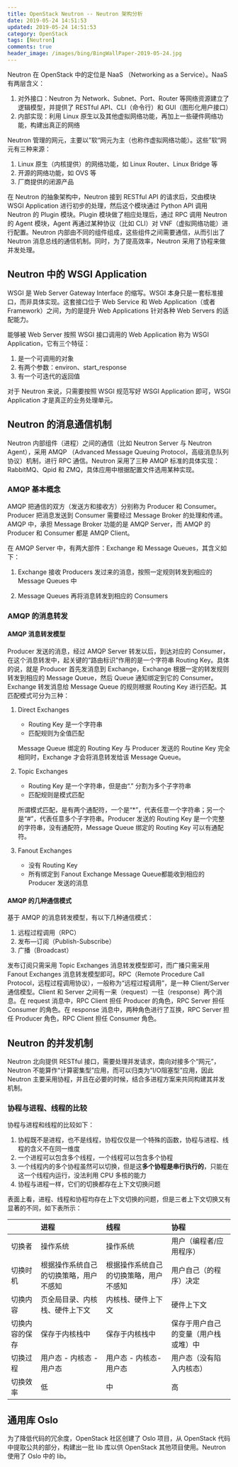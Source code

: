 ```yaml
---
title: OpenStack Neutron -- Neutron 架构分析
date: 2019-05-24 14:51:53
updated: 2019-05-24 14:51:53
category: OpenStack
tags: [Neutron]
comments: true
header_image: /images/bing/BingWallPaper-2019-05-24.jpg
---
```

Neutron 在 OpenStack 中的定位是 NaaS （Networking as a Service）。NaaS 有两层含义：

1. 对外接口：Neutron 为 Network、Subnet、Port、Router 等网络资源建立了逻辑模型，并提供了 RESTful API、CLI（命令行）和 GUI（图形化用户接口）
2. 内部实现：利用 Linux 原生以及其他虚拟网络功能，再加上一些硬件网络功能，构建出真正的网络

Neutron 管理的网元，主要以”软“网元为主（也称作虚拟网络功能）。这些”软“网元有三种来源：

1. Linux 原生（内核提供）的网络功能，如 Linux Router、Linux Bridge 等
2. 开源的网络功能，如 OVS 等
3. 厂商提供的闭源产品

在 Neutron 的抽象架构中，Neutron 接到 RESTful API 的请求后，交由模块 WSGI Application 进行初步的处理，然后这个模块通过 Python API 调用 Neutron 的 Plugin 模块。Plugin 模块做了相应处理后，通过 RPC 调用 Neutron 的 Agent 模块，Agent 再通过某种协议（比如 CLI）对 VNF（虚拟网络功能）进行配置。Neutron 内部由不同的组件组成，这些组件之间需要通信，从而引出了 Neutron 消息总线的通信机制。同时，为了提高效率，Neutron 采用了协程来做并发处理。

<!--more-->

## Neutron 中的 WSGI Application

WSGI 是 Web Server Gateway Interface 的缩写。WSGI 本身只是一套标准接口，而非具体实现。这套接口位于 Web Service 和 Web Application（或者 Framework）之间，为的是提升 Web Applications 针对各种 Web Servers 的适配能力。

能够被 Web Server 按照 WSGI 接口调用的 Web Application 称为 WSGI Application，它有三个特征：

1. 是一个可调用的对象
2. 有两个参数：environ、start_response
3. 有一个可迭代的返回值

对于 Neutron 来说，只需要按照 WSGI 规范写好 WSGI Application 即可，WSGI Application 才是真正的业务处理单元。

## Neutron 的消息通信机制

Neutron 内部组件（进程）之间的通信（比如 Neutron Server 与 Neutron Agent），采用 AMQP （Advanced Message Queuing Protocol，高级消息队列协议）机制，进行 RPC 通信。Neutron 采用了三种 AMQP 标准的具体实现：RabbitMQ、Qpid 和 ZMQ，具体应用中根据配置文件选用某种实现。

### AMQP 基本概念

AMQP 把通信的双方（发送方和接收方）分别称为 Producer 和 Consumer。Producer 把消息发送到 Consumer 需要经过 Message Broker 的处理和传递。AMQP 中，承担 Message Broker 功能的是 AMQP Server，而 AMQP 的 Producer 和 Consumer 都是 AMQP Client。

在 AMQP Server 中，有两大部件：Exchange 和 Message Queues，其含义如下：

1. Exchange 接收 Producers 发过来的消息，按照一定规则转发到相应的 Message Queues 中

1. Message Queues 再将消息转发到相应的 Consumers

### AMQP 的消息转发

#### AMQP 消息转发模型

Producer 发送的消息，经过 AMQP Server 转发以后，到达对应的 Consumer，在这个消息转发中，起关键的“路由标识”作用的是一个字符串 Routing Key。具体的说，就是 Producer 首先发消息到 Exchange，Exchange 根据一定的转发规则转发到相应的 Message Queue，然后 Queue 通知绑定到它的 Consumer。Exchange 转发消息给 Message Queue 的规则根据 Routing Key 进行匹配。其匹配模式可分为三种：

1. Direct Exchanges

    - Routing Key 是一个字符串
    - 匹配规则为全值匹配

    Message Queue 绑定的 Routing Key 与 Producer 发送的 Routine Key 完全相同时，Exchange 才会将消息转发给该 Message Queue。

2. Topic Exchanges

    - Routing Key 是一个字符串，但是由“.” 分割为多个子字符串
    - 匹配规则是模式匹配

    所谓模式匹配，是有两个通配符，一个是“*”，代表任意一个字符串；另一个是“#”，代表任意多个子字符串。Producer 发送的 Routing Key 是一个完整的字符串，没有通配符，Message Queue 绑定的 Routing Key 可以有通配符。

3. Fanout Exchanges

    - 没有 Routing Key
    - 所有绑定到 Fanout Exchange Message Queue都能收到相应的 Producer 发送的消息

#### AMQP 的几种通信模式

基于 AMQP 的消息转发模型，有以下几种通信模式：

1. 远程过程调用（RPC）
2. 发布—订阅（Publish-Subscribe）
3. 广播（Broadcast）

发布订阅只需采用 Topic Exchanges 消息转发模型即可，而广播只需采用 Fanout Exchanges 消息转发模型即可。RPC（Remote Procedure Call Protocol，远程过程调用协议），一般称为“远程过程调用”，是一种 Client/Server 通信模型。Client 和 Server 之间有一来（request）一往（response）两个消息。在 request 消息中，RPC Client 担任 Producer 的角色，RPC Server 担任 Consumer 的角色。在 response 消息中，两种角色进行了互换，RPC Server 担任 Producer 角色，RPC Client 担任 Consumer 角色。

## Neutron 的并发机制

Neutron 北向提供 RESTful 接口，需要处理并发请求，南向对接多个“网元”，Neutron 不能算作“计算密集型”应用，而可以归类为“I/O阻塞型”应用，因此 Neutron 主要采用协程，并且在必要的时候，结合多进程方案来共同构建其并发机制。

### 协程与进程、线程的比较

协程与进程和线程的比较如下：

1. 协程既不是进程，也不是线程，协程仅仅是一个特殊的函数，协程与进程、线程的含义不在同一维度
2. 一个进程可以包含多个线程，一个线程可以包含多个协程
3. 一个线程内的多个协程虽然可以切换，但是这**多个协程是串行执行的**，只能在这一个线程内运行，没法利用 CPU 多核的能力
4. 协程与进程一样，它们的切换都存在上下文切换问题

表面上看，进程、线程和协程均存在上下文切换的问题，但是三者上下文切换又有显著的不同，如下表所示：

|                | 进程                                   | 线程                                   | 协程                                 |
| :------------- | :------------------------------------- | :------------------------------------- | :----------------------------------- |
| 切换者         | 操作系统                               | 操作系统                               | 用户（编程者/应用程序）              |
| 切换时机       | 根据操作系统自己的切换策略，用户不感知 | 根据操作系统自己的切换策略，用户不感知 | 用户自己（的程序）决定               |
| 切换内容       | 页全局目录、内核栈、硬件上下文         | 内核栈、硬件上下文                     | 硬件上下文                           |
| 切换内容的保存 | 保存于内核栈中                         | 保存于内核栈中                         | 保存于用户自己的变量（用户栈或堆）中 |
| 切换过程       | 用户态 - 内核态 - 用户态               | 用户态 - 内核态- 用户态                | 用户态（没有陷入内核态）             |
| 切换效率       | 低                                     | 中                                     | 高                                   |


## 通用库 Oslo

为了降低代码的冗余度，OpenStack 社区创建了 Oslo 项目，从 OpenStack 代码中提取公共的部分，构建出一批 lib 库以供 OpenStack 其他项目使用。Neutron 使用了 Oslo 中的 lib。